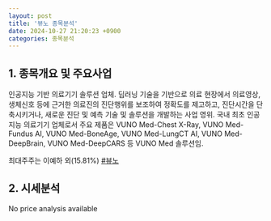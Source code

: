 ```yaml
---
layout: post
title: '뷰노 종목분석'
date: 2024-10-27 21:20:23 +0900
categories: 종목분석
---
```


## 1. 종목개요 및 주요사업

인공지능 기반 의료기기 솔루션 업체. 딥러닝 기술을 기반으로 의료 현장에서 의료영상, 생체신호 등에 근거한 의료진의 진단행위를 보조하여 정확도를 제고하고, 진단시간을 단축시키거나, 새로운 진단 및 예측 기술 및 솔루션을 개발하는 사업 영위. 국내 최초 인공지능 의료기기 업체로서 주요 제품은 VUNO Med-Chest X-Ray, VUNO Med-Fundus AI, VUNO Med-BoneAge, VUNO Med-LungCT AI, VUNO Med-DeepBrain, VUNO Med-DeepCARS 등 VUNO Med 솔루션임.

최대주주는 이예하 외(15.81%)
[#뷰노](#)

## 2. 시세분석

No price analysis available

